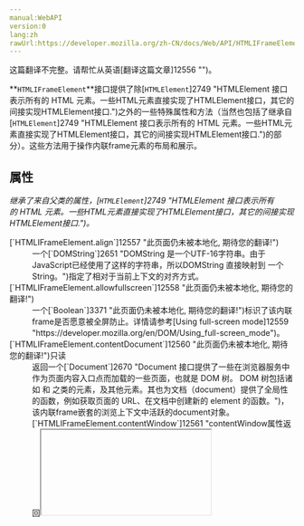 ```yaml
---
manual:WebAPI
version:0
lang:zh
rawUrl:https://developer.mozilla.org/zh-CN/docs/Web/API/HTMLIFrameElement
---
```




这篇翻译不完整。请帮忙从英语[翻译这篇文章]12556 "")。






**`HTMLIFrameElement`**接口提供了除[`HTMLElement`]2749 "HTMLElement 接口表示所有的 HTML 元素。一些HTML元素直接实现了HTMLElement接口，其它的间接实现HTMLElement接口.")之外的一些特殊属性和方法（当然也包括了继承自[`HTMLElement`]2749 "HTMLElement 接口表示所有的 HTML 元素。一些HTML元素直接实现了HTMLElement接口，其它的间接实现HTMLElement接口.")的部分）。这些方法用于操作内联frame元素的布局和展示。


## 属性<a name="属性"></a>


<em>继承了来自父类的属性，[`HTMLElement`]2749 "HTMLElement 接口表示所有的 HTML 元素。一些HTML元素直接实现了HTMLElement接口，其它的间接实现HTMLElement接口.")。</em>

<dl><dt>[`HTMLIFrameElement.align`]12557 "此页面仍未被本地化, 期待您的翻译!")<i></i></dt><dd>一个[`DOMString`]2651 "DOMString 是一个UTF-16字符串。由于JavaScript已经使用了这样的字符串，所以DOMString 直接映射到 一个String。")指定了相对于当前上下文的对齐方式。</dd><dt>[`HTMLIFrameElement.allowfullscreen`]12558 "此页面仍未被本地化, 期待您的翻译!")<i></i></dt><dd>一个[`Boolean`]3371 "此页面仍未被本地化, 期待您的翻译!")标识了该内联frame是否愿意被全屏防止。详情请参考[Using full-screen mode]12559 "https://developer.mozilla.org/en/DOM/Using_full-screen_mode")。</dd><dt>[`HTMLIFrameElement.contentDocument`]12560 "此页面仍未被本地化, 期待您的翻译!")只读</dt><dd>返回一个[`Document`]2670 "Document 接口提供了一些在浏览器服务中作为页面内容入口点而加载的一些页面，也就是 DOM 树。 DOM 树包括诸如 <body> 和 <table> 之类的元素，及其他元素。其也为文档（document）提供了全局性的函数，例如获取页面的 URL、在文档中创建新的 element 的函数。")，该内联frame嵌套的浏览上下文中活跃的document对象。</dd><dt>[`HTMLIFrameElement.contentWindow`]12561 "contentWindow属性返回<iframe>元素的Window对象。你可以使用这个Window对象来访问iframe的文档及其内部DOM。contentWindow为只读，但是可以像操作全局Window对象一样操作其属性。")只读</dt><dd>返回一个[`WindowProxy`]12562 "此页面仍未被本地化, 期待您的翻译!")，该嵌套的浏览上下文中的window代理。</dd><dt>[`HTMLIFrameElement.frameBorder`]12563 "此页面仍未被本地化, 期待您的翻译!")<i></i></dt><dd>一个[`DOMString`]2651 "DOMString 是一个UTF-16字符串。由于JavaScript已经使用了这样的字符串，所以DOMString 直接映射到 一个String。")标识了是否在frame之间创建边框。</dd><dt>[`HTMLIFrameElement.height`]12564 "此页面仍未被本地化, 期待您的翻译!")</dt><dd>一个[`DOMString`]2651 "DOMString 是一个UTF-16字符串。由于JavaScript已经使用了这样的字符串，所以DOMString 直接映射到 一个String。")反映着`[height]12565 "")`HTML 属性，标识了该frame的高度。</dd><dt>[`HTMLIFrameElement.longDesc`]12566 "此页面仍未被本地化, 期待您的翻译!")<i></i></dt><dd>一个[`DOMString`]2651 "DOMString 是一个UTF-16字符串。由于JavaScript已经使用了这样的字符串，所以DOMString 直接映射到 一个String。")包含着该frame的详细描述的URI。</dd><dt>[`HTMLIFrameElement.marginHeight`]12567 "此页面仍未被本地化, 期待您的翻译!")<i></i></dt><dd>一个[`DOMString`]2651 "DOMString 是一个UTF-16字符串。由于JavaScript已经使用了这样的字符串，所以DOMString 直接映射到 一个String。")，该frame的外边距高度。</dd><dt>[`HTMLIFrameElement.marginWidth`]12568 "此页面仍未被本地化, 期待您的翻译!")<i></i></dt><dd>一个[`DOMString`]2651 "DOMString 是一个UTF-16字符串。由于JavaScript已经使用了这样的字符串，所以DOMString 直接映射到 一个String。")，该frame的外边距宽度。</dd><dt>[`HTMLIFrameElement.name`]12569 "此页面仍未被本地化, 期待您的翻译!")</dt><dd>一个[`DOMString`]2651 "DOMString 是一个UTF-16字符串。由于JavaScript已经使用了这样的字符串，所以DOMString 直接映射到 一个String。")反映着`[name]12570 "")`HTML 属性，包含着用来引用该frame的名字。</dd><dt>[`HTMLIFrameElement.referrerPolicy`]12571 "此页面仍未被本地化, 期待您的翻译!")<i></i></dt><dd>一个[`DOMString`]2651 "DOMString 是一个UTF-16字符串。由于JavaScript已经使用了这样的字符串，所以DOMString 直接映射到 一个String。")反映着`[referrerpolicy]12572 "")`HTML 属性，标识了获取关联资源时要使用哪个referrer。</dd><dt>[`HTMLIFrameElement.sandbox`]12573 "此页面仍未被本地化, 期待您的翻译!")</dt><dd>一个[`DOMSettableTokenList`]6719 "此页面仍未被本地化, 期待您的翻译!")反映着`[sandbox]10329 "")`HTML 属性，指示着对嵌套内容额外的限制。</dd><dt>[`HTMLIFrameElement.scrolling`]12574 "此页面仍未被本地化, 期待您的翻译!")<i></i></dt><dd>一个[`DOMString`]2651 "DOMString 是一个UTF-16字符串。由于JavaScript已经使用了这样的字符串，所以DOMString 直接映射到 一个String。")指示着浏览器是否应该为该frame提供滚动条。</dd><dt>[`HTMLIFrameElement.src`]12575 "此页面仍未被本地化, 期待您的翻译!")</dt><dd>一个[`DOMString`]2651 "DOMString 是一个UTF-16字符串。由于JavaScript已经使用了这样的字符串，所以DOMString 直接映射到 一个String。")反映着`[src]12576 "")`HTML 属性，包含被嵌入内容的地址。</dd><dt>[`HTMLIFrameElement.srcdoc`]12577 "此页面仍未被本地化, 期待您的翻译!")</dt><dd>一个[`DOMString`]2651 "DOMString 是一个UTF-16字符串。由于JavaScript已经使用了这样的字符串，所以DOMString 直接映射到 一个String。")，表示该frame中要显示的内容。</dd><dt>[`HTMLIFrameElement.width`]12578 "此页面仍未被本地化, 期待您的翻译!")</dt><dd>一个[`DOMString`]2651 "DOMString 是一个UTF-16字符串。由于JavaScript已经使用了这样的字符串，所以DOMString 直接映射到 一个String。")反映着`[width]12579 "")`HTML 属性，标识着该frame的宽度。</dd></dl>
## 方法<a name="方法"></a>


<em>继承了来自父类的属性，[`HTMLElement`]2749 "HTMLElement 接口表示所有的 HTML 元素。一些HTML元素直接实现了HTMLElement接口，其它的间接实现HTMLElement接口.")。</em>


### 浏览器 API 方法<a name="浏览器_API_方法"></a>


为支持浏览器[`<iframe>`]453 "HTML内联框架元素 <iframe> 表示嵌套的浏览上下文，有效地将另一个HTML页面嵌入到当前页面中。在HTML 4.01中，文档可能包含头部和正文，或头部和框架集，但不能包含正文和框架集。但是，<iframe>可以在正常的文档主体中使用。每个浏览上下文都有自己的会话历史记录和活动文档。包含嵌入内容的浏览上下文称为父浏览上下文。顶级浏览上下文（没有父级）通常是浏览器窗口。")的需求，`HTMLIFrameElement`已经扩展了一些新的方法来让[`<iframe>`]453 "HTML内联框架元素 <iframe> 表示嵌套的浏览上下文，有效地将另一个HTML页面嵌入到当前页面中。在HTML 4.01中，文档可能包含头部和正文，或头部和框架集，但不能包含正文和框架集。但是，<iframe>可以在正常的文档主体中使用。每个浏览上下文都有自己的会话历史记录和活动文档。包含嵌入内容的浏览上下文称为父浏览上下文。顶级浏览上下文（没有父级）通常是浏览器窗口。")有更多的能力。他们并未成为规范（参见[Browser compatibility](%2761#Browser_compatibility "")）。


#### 导航方法<a name="导航方法"></a>


以下导航方法允许通过[`<iframe>`]453 "HTML内联框架元素 <iframe> 表示嵌套的浏览上下文，有效地将另一个HTML页面嵌入到当前页面中。在HTML 4.01中，文档可能包含头部和正文，或头部和框架集，但不能包含正文和框架集。但是，<iframe>可以在正常的文档主体中使用。每个浏览上下文都有自己的会话历史记录和活动文档。包含嵌入内容的浏览上下文称为父浏览上下文。顶级浏览上下文（没有父级）通常是浏览器窗口。")的浏览历史进行导航。他们对于后退、前进、停止和重新加载按钮的实现而言是非常必须的。

<dl><dt>[`HTMLIFrameElement.reload()`]12581 "此页面仍未被本地化, 期待您的翻译!")</dt><dd>重新加载[`<iframe>`]453 "HTML内联框架元素 <iframe> 表示嵌套的浏览上下文，有效地将另一个HTML页面嵌入到当前页面中。在HTML 4.01中，文档可能包含头部和正文，或头部和框架集，但不能包含正文和框架集。但是，<iframe>可以在正常的文档主体中使用。每个浏览上下文都有自己的会话历史记录和活动文档。包含嵌入内容的浏览上下文称为父浏览上下文。顶级浏览上下文（没有父级）通常是浏览器窗口。")元素内容。</dd><dt>[`HTMLIFrameElement.stop()`]12582 "此页面仍未被本地化, 期待您的翻译!")</dt><dd>停止加载[`<iframe>`]453 "HTML内联框架元素 <iframe> 表示嵌套的浏览上下文，有效地将另一个HTML页面嵌入到当前页面中。在HTML 4.01中，文档可能包含头部和正文，或头部和框架集，但不能包含正文和框架集。但是，<iframe>可以在正常的文档主体中使用。每个浏览上下文都有自己的会话历史记录和活动文档。包含嵌入内容的浏览上下文称为父浏览上下文。顶级浏览上下文（没有父级）通常是浏览器窗口。")元素内容。</dd><dt>[`HTMLIFrameElement.getCanGoBack()`]12583 "此页面仍未被本地化, 期待您的翻译!")</dt><dd>指示是否可以后退。</dd><dt>[`HTMLIFrameElement.goBack()`]12584 "此页面仍未被本地化, 期待您的翻译!")</dt><dd>改变[`<iframe>`]453 "HTML内联框架元素 <iframe> 表示嵌套的浏览上下文，有效地将另一个HTML页面嵌入到当前页面中。在HTML 4.01中，文档可能包含头部和正文，或头部和框架集，但不能包含正文和框架集。但是，<iframe>可以在正常的文档主体中使用。每个浏览上下文都有自己的会话历史记录和活动文档。包含嵌入内容的浏览上下文称为父浏览上下文。顶级浏览上下文（没有父级）通常是浏览器窗口。")位置到上一个浏览历史记录的位置。</dd><dt>[`HTMLIFrameElement.getCanGoForward()`]12585 "此页面仍未被本地化, 期待您的翻译!")</dt><dd>指示是否可以前进。</dd><dt>[`HTMLIFrameElement.goForward()`]12586 "此页面仍未被本地化, 期待您的翻译!")</dt><dd>改变[`<iframe>`]453 "HTML内联框架元素 <iframe> 表示嵌套的浏览上下文，有效地将另一个HTML页面嵌入到当前页面中。在HTML 4.01中，文档可能包含头部和正文，或头部和框架集，但不能包含正文和框架集。但是，<iframe>可以在正常的文档主体中使用。每个浏览上下文都有自己的会话历史记录和活动文档。包含嵌入内容的浏览上下文称为父浏览上下文。顶级浏览上下文（没有父级）通常是浏览器窗口。")位置到下一个浏览历史记录的位置。</dd></dl>
#### 管理方法<a name="管理方法"></a>


这个方法集管理浏览器[`<iframe>`]453 "HTML内联框架元素 <iframe> 表示嵌套的浏览上下文，有效地将另一个HTML页面嵌入到当前页面中。在HTML 4.01中，文档可能包含头部和正文，或头部和框架集，但不能包含正文和框架集。但是，<iframe>可以在正常的文档主体中使用。每个浏览上下文都有自己的会话历史记录和活动文档。包含嵌入内容的浏览上下文称为父浏览上下文。顶级浏览上下文（没有父级）通常是浏览器窗口。")所用的资源。它们对于实现分页浏览程序非常有用。

<dl><dt>[`HTMLIFrameElement.executeScript()`]12587 "此页面仍未被本地化, 期待您的翻译!")</dt><dd>在浏览器[`<iframe>`]453 "HTML内联框架元素 <iframe> 表示嵌套的浏览上下文，有效地将另一个HTML页面嵌入到当前页面中。在HTML 4.01中，文档可能包含头部和正文，或头部和框架集，但不能包含正文和框架集。但是，<iframe>可以在正常的文档主体中使用。每个浏览上下文都有自己的会话历史记录和活动文档。包含嵌入内容的浏览上下文称为父浏览上下文。顶级浏览上下文（没有父级）通常是浏览器窗口。")页面加载完成后执行指定的脚本。</dd><dt>[`HTMLIFrameElement.purgeHistory()`]12588 "此页面仍未被本地化, 期待您的翻译!")</dt><dd>清理所有与浏览器[`<iframe>`]453 "HTML内联框架元素 <iframe> 表示嵌套的浏览上下文，有效地将另一个HTML页面嵌入到当前页面中。在HTML 4.01中，文档可能包含头部和正文，或头部和框架集，但不能包含正文和框架集。但是，<iframe>可以在正常的文档主体中使用。每个浏览上下文都有自己的会话历史记录和活动文档。包含嵌入内容的浏览上下文称为父浏览上下文。顶级浏览上下文（没有父级）通常是浏览器窗口。")有关的资源（cookies，本地存储，缓存等 ）。</dd><dt>[`HTMLIFrameElement.setVisible()`]12589 "此页面仍未被本地化, 期待您的翻译!")</dt><dd>修改浏览器[`<iframe>`]453 "HTML内联框架元素 <iframe> 表示嵌套的浏览上下文，有效地将另一个HTML页面嵌入到当前页面中。在HTML 4.01中，文档可能包含头部和正文，或头部和框架集，但不能包含正文和框架集。但是，<iframe>可以在正常的文档主体中使用。每个浏览上下文都有自己的会话历史记录和活动文档。包含嵌入内容的浏览上下文称为父浏览上下文。顶级浏览上下文（没有父级）通常是浏览器窗口。")的可见性。这会影响资源分配和一些函数的资源占用率，如[`requestAnimationFrame`]342 "当你需要更新屏幕画面时就可以调用此方法。在浏览器下次重绘前执行回调函数。回调的次数通常是每秒60次，但大多数浏览器通常匹配 W3C 所建议的刷新频率。在大多数浏览器里，当运行在后台标签页或者隐藏的<iframe> 里时，requestAnimationFrame() 会暂停调用以提升性能和电池寿命。")。</dd><dt>[`HTMLIFrameElement.getVisible()`]12590 "此页面仍未被本地化, 期待您的翻译!")</dt><dd>指示当前浏览器[`<iframe>`]453 "HTML内联框架元素 <iframe> 表示嵌套的浏览上下文，有效地将另一个HTML页面嵌入到当前页面中。在HTML 4.01中，文档可能包含头部和正文，或头部和框架集，但不能包含正文和框架集。但是，<iframe>可以在正常的文档主体中使用。每个浏览上下文都有自己的会话历史记录和活动文档。包含嵌入内容的浏览上下文称为父浏览上下文。顶级浏览上下文（没有父级）通常是浏览器窗口。")的可见性。</dd><dt>[`HTMLIFrameElement.setActive()`]12591 "此页面仍未被本地化, 期待您的翻译!")</dt><dd>设置当前[`<iframe>`]453 "HTML内联框架元素 <iframe> 表示嵌套的浏览上下文，有效地将另一个HTML页面嵌入到当前页面中。在HTML 4.01中，文档可能包含头部和正文，或头部和框架集，但不能包含正文和框架集。但是，<iframe>可以在正常的文档主体中使用。每个浏览上下文都有自己的会话历史记录和活动文档。包含嵌入内容的浏览上下文称为父浏览上下文。顶级浏览上下文（没有父级）通常是浏览器窗口。")为活动frame，对进程管理器如何划分优先级有影响。</dd><dt>[`HTMLIFrameElement.getActive()`]12592 "此页面仍未被本地化, 期待您的翻译!")</dt><dd>指示当前浏览器[`<iframe>`]453 "HTML内联框架元素 <iframe> 表示嵌套的浏览上下文，有效地将另一个HTML页面嵌入到当前页面中。在HTML 4.01中，文档可能包含头部和正文，或头部和框架集，但不能包含正文和框架集。但是，<iframe>可以在正常的文档主体中使用。每个浏览上下文都有自己的会话历史记录和活动文档。包含嵌入内容的浏览上下文称为父浏览上下文。顶级浏览上下文（没有父级）通常是浏览器窗口。")是否为当前活动的frame。</dd><dt>[`HTMLIFrameElement.setInputMethodActive()`]12593 "此页面仍未被本地化, 期待您的翻译!")</dt><dd>设置当前浏览器[`<iframe>`]453 "HTML内联框架元素 <iframe> 表示嵌套的浏览上下文，有效地将另一个HTML页面嵌入到当前页面中。在HTML 4.01中，文档可能包含头部和正文，或头部和框架集，但不能包含正文和框架集。但是，<iframe>可以在正常的文档主体中使用。每个浏览上下文都有自己的会话历史记录和活动文档。包含嵌入内容的浏览上下文称为父浏览上下文。顶级浏览上下文（没有父级）通常是浏览器窗口。")是活动的输入法编辑器窗口而其他不是。当一个顶层应用希望激活一个窗口作为输入法编辑器（如键盘）时有用。</dd><dt>[`HTMLIFrameElement.setNfcFocus()`]12594 "此页面仍未被本地化, 期待您的翻译!")</dt><dd>Firefox 操作系统[NFC API]12595 "")的一部分，扩展了[Browser API]12596 "")，这个集合设置浏览器[`<iframe>`]453 "HTML内联框架元素 <iframe> 表示嵌套的浏览上下文，有效地将另一个HTML页面嵌入到当前页面中。在HTML 4.01中，文档可能包含头部和正文，或头部和框架集，但不能包含正文和框架集。但是，<iframe>可以在正常的文档主体中使用。每个浏览上下文都有自己的会话历史记录和活动文档。包含嵌入内容的浏览上下文称为父浏览上下文。顶级浏览上下文（没有父级）通常是浏览器窗口。")是否可以接收一个[NFC]12595 "")事件。</dd></dl>
#### 音频相关方法<a name="音频相关方法"></a>


以下方法允许直接控制浏览器元素的声音。

<dl><dt>[`HTMLIFrameElement.getVolume()`]12597 "此页面仍未被本地化, 期待您的翻译!")</dt><dd>获取浏览器[`<iframe>`]453 "HTML内联框架元素 <iframe> 表示嵌套的浏览上下文，有效地将另一个HTML页面嵌入到当前页面中。在HTML 4.01中，文档可能包含头部和正文，或头部和框架集，但不能包含正文和框架集。但是，<iframe>可以在正常的文档主体中使用。每个浏览上下文都有自己的会话历史记录和活动文档。包含嵌入内容的浏览上下文称为父浏览上下文。顶级浏览上下文（没有父级）通常是浏览器窗口。")当前音量。</dd><dt>[`HTMLIFrameElement.setVolume()`]12598 "此页面仍未被本地化, 期待您的翻译!")</dt><dd>设置浏览器[`<iframe>`]453 "HTML内联框架元素 <iframe> 表示嵌套的浏览上下文，有效地将另一个HTML页面嵌入到当前页面中。在HTML 4.01中，文档可能包含头部和正文，或头部和框架集，但不能包含正文和框架集。但是，<iframe>可以在正常的文档主体中使用。每个浏览上下文都有自己的会话历史记录和活动文档。包含嵌入内容的浏览上下文称为父浏览上下文。顶级浏览上下文（没有父级）通常是浏览器窗口。")当前音量。</dd><dt>[`HTMLIFrameElement.mute()`]12599 "此页面仍未被本地化, 期待您的翻译!")</dt><dd>浏览器[`<iframe>`]453 "HTML内联框架元素 <iframe> 表示嵌套的浏览上下文，有效地将另一个HTML页面嵌入到当前页面中。在HTML 4.01中，文档可能包含头部和正文，或头部和框架集，但不能包含正文和框架集。但是，<iframe>可以在正常的文档主体中使用。每个浏览上下文都有自己的会话历史记录和活动文档。包含嵌入内容的浏览上下文称为父浏览上下文。顶级浏览上下文（没有父级）通常是浏览器窗口。")播放的所有音频静音。</dd><dt>[`HTMLIFrameElement.unmute()`]12600 "此页面仍未被本地化, 期待您的翻译!")</dt><dd>取消浏览器[`<iframe>`]453 "HTML内联框架元素 <iframe> 表示嵌套的浏览上下文，有效地将另一个HTML页面嵌入到当前页面中。在HTML 4.01中，文档可能包含头部和正文，或头部和框架集，但不能包含正文和框架集。但是，<iframe>可以在正常的文档主体中使用。每个浏览上下文都有自己的会话历史记录和活动文档。包含嵌入内容的浏览上下文称为父浏览上下文。顶级浏览上下文（没有父级）通常是浏览器窗口。")播放所有音频的静音。</dd><dt>[`HTMLIFrameElement.getMuted()`]12601 "此页面仍未被本地化, 期待您的翻译!")</dt><dd>指示当前浏览器[`<iframe>`]453 "HTML内联框架元素 <iframe> 表示嵌套的浏览上下文，有效地将另一个HTML页面嵌入到当前页面中。在HTML 4.01中，文档可能包含头部和正文，或头部和框架集，但不能包含正文和框架集。但是，<iframe>可以在正常的文档主体中使用。每个浏览上下文都有自己的会话历史记录和活动文档。包含嵌入内容的浏览上下文称为父浏览上下文。顶级浏览上下文（没有父级）通常是浏览器窗口。")当前是否被静音。</dd></dl>
#### Search methods<a name="Search_methods"></a>


New methods are provided to allow programmatic searches of browser[`<iframe>`]453 "HTML内联框架元素 <iframe> 表示嵌套的浏览上下文，有效地将另一个HTML页面嵌入到当前页面中。在HTML 4.01中，文档可能包含头部和正文，或头部和框架集，但不能包含正文和框架集。但是，<iframe>可以在正常的文档主体中使用。每个浏览上下文都有自己的会话历史记录和活动文档。包含嵌入内容的浏览上下文称为父浏览上下文。顶级浏览上下文（没有父级）通常是浏览器窗口。")s to be carried out.

<dl><dt>[`HTMLIFrameElement.findAll()`]12602 "此页面仍未被本地化, 期待您的翻译!")</dt><dd>Searches for a string in a browser[`<iframe>`]453 "HTML内联框架元素 <iframe> 表示嵌套的浏览上下文，有效地将另一个HTML页面嵌入到当前页面中。在HTML 4.01中，文档可能包含头部和正文，或头部和框架集，但不能包含正文和框架集。但是，<iframe>可以在正常的文档主体中使用。每个浏览上下文都有自己的会话历史记录和活动文档。包含嵌入内容的浏览上下文称为父浏览上下文。顶级浏览上下文（没有父级）通常是浏览器窗口。")&#39;s content; if found, the first instance of the string relative to the caret position will be highlighted.</dd><dt>[`HTMLIFrameElement.findNext()`]12603 "此页面仍未被本地化, 期待您的翻译!")</dt><dd>Highlights the next or previous instance of a search result after a[`findAll()`]12602 "此页面仍未被本地化, 期待您的翻译!")search has been carried out.</dd><dt>[`HTMLIFrameElement.clearMatch()`]12604 "此页面仍未被本地化, 期待您的翻译!")</dt><dd>Clears any content highlighted by[`findAll()`]12602 "此页面仍未被本地化, 期待您的翻译!")or[`findNext()`]12603 "此页面仍未被本地化, 期待您的翻译!").</dd></dl>
#### Event-related methods<a name="Event-related_methods"></a>


In order to manage the browser[`<iframe>`]453 "HTML内联框架元素 <iframe> 表示嵌套的浏览上下文，有效地将另一个HTML页面嵌入到当前页面中。在HTML 4.01中，文档可能包含头部和正文，或头部和框架集，但不能包含正文和框架集。但是，<iframe>可以在正常的文档主体中使用。每个浏览上下文都有自己的会话历史记录和活动文档。包含嵌入内容的浏览上下文称为父浏览上下文。顶级浏览上下文（没有父级）通常是浏览器窗口。")&#39;s content, many new events were added (see below). The following methods are used to deal with those events:

<dl><dt>The[`<iframe>`]453 "HTML内联框架元素 <iframe> 表示嵌套的浏览上下文，有效地将另一个HTML页面嵌入到当前页面中。在HTML 4.01中，文档可能包含头部和正文，或头部和框架集，但不能包含正文和框架集。但是，<iframe>可以在正常的文档主体中使用。每个浏览上下文都有自己的会话历史记录和活动文档。包含嵌入内容的浏览上下文称为父浏览上下文。顶级浏览上下文（没有父级）通常是浏览器窗口。")gains support for the methods of the[`EventTarget`]2696 "EventTarget 是一个由可以接收事件的对象实现的接口，并且可以为它们创建侦听器。")interface</dt><dd>[`addEventListener()`]4092 "EventTarget.addEventListener() 方法将指定的监听器注册到 EventTarget 上，当该对象触发指定的事件时，指定的回调函数就会被执行。 事件目标可以是一个文档上的元素 Document 本身，或者任何其他支持事件的对象 (比如 XMLHttpRequest)。"),[`removeEventListener()`]4093 "删除使用 EventTarget.addEventListener() 方法添加的事件"), and[`dispatchEvent()`]4094 "向一个指定的事件目标派发一个事件,  以合适的顺序触发受影响的 事件目标。标准事件处理规则(包括事件捕获和可选的冒泡过程)同样适用于通过手动的使用dispatchEvent()方法派发的事件。").</dd><dt>[`HTMLIFrameElement.sendMouseEvent()`]12605 "此页面仍未被本地化, 期待您的翻译!")</dt><dd>Sends a[`MouseEvent`]2910 "MouseEvent 接口指用户与指针设备( 如鼠标 )交互时发生的事件。使用此接口的常见事件包括：click，dblclick，mouseup，mousedown。")to the[`<iframe>`]453 "HTML内联框架元素 <iframe> 表示嵌套的浏览上下文，有效地将另一个HTML页面嵌入到当前页面中。在HTML 4.01中，文档可能包含头部和正文，或头部和框架集，但不能包含正文和框架集。但是，<iframe>可以在正常的文档主体中使用。每个浏览上下文都有自己的会话历史记录和活动文档。包含嵌入内容的浏览上下文称为父浏览上下文。顶级浏览上下文（没有父级）通常是浏览器窗口。")&#39;s content.</dd><dt>[`HTMLIFrameElement.sendTouchEvent()`]12606 "此页面仍未被本地化, 期待您的翻译!")</dt><dd>Sends a[`TouchEvent`]3246 "TouchEvent 是一类描述手指在触摸平面（触摸屏、触摸板等）的状态变化的事件。这类事件用于描述一个或多个触点，使开发者可以检测触点的移动，触点的增加和减少，等等。")to the[`<iframe>`]453 "HTML内联框架元素 <iframe> 表示嵌套的浏览上下文，有效地将另一个HTML页面嵌入到当前页面中。在HTML 4.01中，文档可能包含头部和正文，或头部和框架集，但不能包含正文和框架集。但是，<iframe>可以在正常的文档主体中使用。每个浏览上下文都有自己的会话历史记录和活动文档。包含嵌入内容的浏览上下文称为父浏览上下文。顶级浏览上下文（没有父级）通常是浏览器窗口。")&#39;s content. Note that this method is available for touch enabled devices only.</dd><dt>[`HTMLIFrameElement.addNextPaintListener()`]12607 "此页面仍未被本地化, 期待您的翻译!")</dt><dd>Defines a handler to listen for the next`[MozAfterPaint]12608 "/zh-CN/docs/Web/Reference/Events/MozAfterPaint")`event in the browser[`<iframe>`]453 "HTML内联框架元素 <iframe> 表示嵌套的浏览上下文，有效地将另一个HTML页面嵌入到当前页面中。在HTML 4.01中，文档可能包含头部和正文，或头部和框架集，但不能包含正文和框架集。但是，<iframe>可以在正常的文档主体中使用。每个浏览上下文都有自己的会话历史记录和活动文档。包含嵌入内容的浏览上下文称为父浏览上下文。顶级浏览上下文（没有父级）通常是浏览器窗口。").</dd><dt>[`HTMLIFrameElement.removeNextPaintListener()`]12609 "此页面仍未被本地化, 期待您的翻译!")</dt><dd>Removes a handler previously set with[`addNextPaintListener()`]12607 "此页面仍未被本地化, 期待您的翻译!").</dd></dl>
#### Utility methods<a name="Utility_methods"></a>


Last, there are some utility methods, useful for apps that host a browser[`<iframe>`]453 "HTML内联框架元素 <iframe> 表示嵌套的浏览上下文，有效地将另一个HTML页面嵌入到当前页面中。在HTML 4.01中，文档可能包含头部和正文，或头部和框架集，但不能包含正文和框架集。但是，<iframe>可以在正常的文档主体中使用。每个浏览上下文都有自己的会话历史记录和活动文档。包含嵌入内容的浏览上下文称为父浏览上下文。顶级浏览上下文（没有父级）通常是浏览器窗口。").

<dl><dt>[`HTMLIFrameElement.download()`]12610 "此页面仍未被本地化, 期待您的翻译!")</dt><dd>Downloads a specified URL, storing it at the specified filename/path.</dd><dt>[`HTMLIFrameElement.getContentDimensions()`]12611 "此页面仍未被本地化, 期待您的翻译!")</dt><dd>Retrieves the X and Y dimensions of the content window.</dd><dt>[`HTMLIFrameElement.getManifest()`]12612 "此页面仍未被本地化, 期待您的翻译!")</dt><dd>Retrieves the manifest of an app loaded in the browser[`<iframe>`]453 "HTML内联框架元素 <iframe> 表示嵌套的浏览上下文，有效地将另一个HTML页面嵌入到当前页面中。在HTML 4.01中，文档可能包含头部和正文，或头部和框架集，但不能包含正文和框架集。但是，<iframe>可以在正常的文档主体中使用。每个浏览上下文都有自己的会话历史记录和活动文档。包含嵌入内容的浏览上下文称为父浏览上下文。顶级浏览上下文（没有父级）通常是浏览器窗口。")and returns it as JSON.</dd><dt>[`HTMLIFrameElement.getScreenshot()`]12613 "此页面仍未被本地化, 期待您的翻译!")</dt><dd>Takes a screenshot of the browser[`<iframe>`]453 "HTML内联框架元素 <iframe> 表示嵌套的浏览上下文，有效地将另一个HTML页面嵌入到当前页面中。在HTML 4.01中，文档可能包含头部和正文，或头部和框架集，但不能包含正文和框架集。但是，<iframe>可以在正常的文档主体中使用。每个浏览上下文都有自己的会话历史记录和活动文档。包含嵌入内容的浏览上下文称为父浏览上下文。顶级浏览上下文（没有父级）通常是浏览器窗口。")&#39;s content. This is particularly useful to get thumbnails of tabs in a tabbed browser app.</dd><dt>[`HTMLIFrameElement.getStructuredData()`]12614 "此页面仍未被本地化, 期待您的翻译!")</dt><dd>Retrieves any structured microdata (and hCard and hCalendar microformat data) contained in the HTML loaded in the browser[`<iframe>`]453 "HTML内联框架元素 <iframe> 表示嵌套的浏览上下文，有效地将另一个HTML页面嵌入到当前页面中。在HTML 4.01中，文档可能包含头部和正文，或头部和框架集，但不能包含正文和框架集。但是，<iframe>可以在正常的文档主体中使用。每个浏览上下文都有自己的会话历史记录和活动文档。包含嵌入内容的浏览上下文称为父浏览上下文。顶级浏览上下文（没有父级）通常是浏览器窗口。")and returns it as JSON.</dd><dt>[`HTMLIFrameElement.zoom()`]12615 "此页面仍未被本地化, 期待您的翻译!")</dt><dd>Changes the zoom factor of the browser[`<iframe>`]453 "HTML内联框架元素 <iframe> 表示嵌套的浏览上下文，有效地将另一个HTML页面嵌入到当前页面中。在HTML 4.01中，文档可能包含头部和正文，或头部和框架集，但不能包含正文和框架集。但是，<iframe>可以在正常的文档主体中使用。每个浏览上下文都有自己的会话历史记录和活动文档。包含嵌入内容的浏览上下文称为父浏览上下文。顶级浏览上下文（没有父级）通常是浏览器窗口。")&#39;s content. This is particularly useful for zooming in/out on non-touch-enabled devices.</dd></dl><dl></dl>


## Specifications<a name="Specifications"></a>
Specification | Status | Comment 
[Referrer Policy<br></br><small>referrer attribute</small>]12616 "") | Candidate Recommendation | Added the`referrerPolicy`property. 
[HTML Living Standard<br></br><small>HTMLIFrameElement</small>]12617 "") | Living Standard | The following property has been added:`allowFullscreen`. 
[HTML5<br></br><small>HTMLIFrameElement</small>]12618 "") | Recommendation | The following properties are now obsolete:`scrolling`,`marginWidth`,`marginHeight`,`longDesc`,`frameBorder`, and`align`.<br></br>The following properties have been added:`srcdoc`,`sandbox`, and`contentWindow`. 
[Document Object Model (DOM) Level 2 HTML Specification<br></br><small>HTMLIFrameElement</small>]12619 "") | Obsolete | The`contentDocument`property has been added. 
[Document Object Model (DOM) Level 1 Specification<br></br><small>HTMLIFrameElement</small>]12620 "") | Obsolete | Initial definition. 


## Browser compatibility<a name="Browser_compatibility"></a>


**[We&#39;re converting our compatibility data into a machine-readable JSON format]3344 "")**. This compatibility table still uses the old format, because we haven&#39;t yet converted the data it contains.**[Find out how you can help!]3392 "")**


* 
* 
Feature | Chrome | Firefox (Gecko) | Internet Explorer | Opera | Safari (WebKit) 
Basic support | (Yes) | 1.0 (1.7 or earlier) | (Yes) | (Yes) | (Yes) 
`srcdoc` | 4 | [25]3679 "Released on 2013-10-29.")(25) | ? | ? | ? 
`sandbox` | 4 | [17]4670 "Released on 2012-11-20.")(17)<sup>[1]</sup> | ? | ? | ? 
`contentDocument` | (Yes) | (Yes) | 8.0<sup>[3]</sup> | (Yes) | (Yes) 
`contentWindow` | ? | ? | (Yes) | ? | ? 
`allowFullScreen`<i></i> | 17[-webkit]3568 "The name of this feature is prefixed with '-webkit' as this browser considers it experimental")<sup>[4]</sup> | [9.0]12621 "Released on 2011-12-20.")(9.0)[-moz]3568 "The name of this feature is prefixed with '-moz' as this browser considers it experimental")<br></br>[18.0]12622 "Released on 2013-01-08.")(18.0) | 未实现 | 未实现 | 未实现 
`referrerPolicy`<i></i> | 未实现 | [50]6835 "Released on 2016-11-08.")(50) | 未实现 | 未实现 | 未实现 
Browser API methods | 未实现 | 未实现<sup>[5]</sup> | 未实现 | 未实现 | 未实现 





* [1] Previously, the type of`sandbox`was a[`DOMString`]2651 "DOMString 是一个UTF-16字符串。由于JavaScript已经使用了这样的字符串，所以DOMString 直接映射到 一个String。")instead of a[`DOMSettableTokenList`]6719 "此页面仍未被本地化, 期待您的翻译!"). This has been fixed with[Gecko 29.0]12623 "")(Firefox 29 / Thunderbird 29 / SeaMonkey 2.26)) ([bug 845067]12624 "Send Email screen update")). Other browsers may still implement the property as`DOMString`since it was a late change in the specification.
* [2] Requires privileged app, and`browser`and/or`embed-apps`permissions, depending on what you want to do. See[Using the Browser API]12625 "")for more details. Most of the proprietary Browser API methods are supported from Firefox OS 1.0.1 onwards; they are marked where this is not the case.
* [3] For older version use`HTMLIFrameElement.contentWindow.document`instead.
* [4] Daily test builds only.
* [5] Supported in chrome code only.

## See also<a name="See_also"></a>

* The HTML element implementing this interface:[`<iframe>`]453 "HTML内联框架元素 <iframe> 表示嵌套的浏览上下文，有效地将另一个HTML页面嵌入到当前页面中。在HTML 4.01中，文档可能包含头部和正文，或头部和框架集，但不能包含正文和框架集。但是，<iframe>可以在正常的文档主体中使用。每个浏览上下文都有自己的会话历史记录和活动文档。包含嵌入内容的浏览上下文称为父浏览上下文。顶级浏览上下文（没有父级）通常是浏览器窗口。")



## 文档标签和贡献者
**此页面的贡献者：**[wbamberg]12626 ""),[Ratin]12313 ""),[harttle]12627 "")
**最后编辑者:**[wbamberg]12626 ""),<time>Jun 15, 2018, 10:57:24 PM</time>


